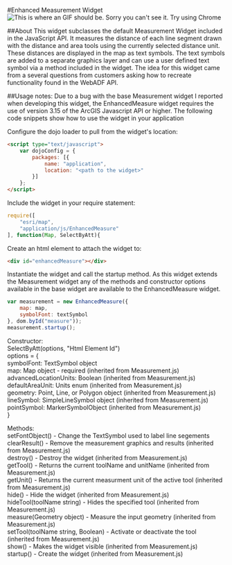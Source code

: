#Enhanced Measurement Widget
![This is where an GIF should be. Sorry you can't see it. Try using Chrome](EnhancedMeasurementWidget.gif "Application Demo")

##About
This widget subclasses the default Measurement Widget included in the JavaScript API. It measures the distance of each line segment drawn with the distance and area tools using the currently selected distance unit. These distances are displayed in the map as text symbols. The text symbols are added to a separate graphics layer and can use a user defined text symbol via a method included in the widget. The idea for this widget came from a several questions from customers asking how to recreate functionality found in the WebADF API.

##Usage notes:
Due to a bug with the base Measurement widget I reported when developing this widget, the EnhancedMeasure widget requires the use of version 3.15 of the ArcGIS Javascript API or higher. The following code snippets show how to use the widget in your application

Configure the dojo loader to pull from the widget's location:
```html
<script type="text/javascript">
    var dojoConfig = {
        packages: [{
            name: "application",
            location: "<path to the widget>"
        }]
    };
</script>

```
Include the widget in your require statement:
```javascript
require([
	"esri/map",
	"application/js/EnhancedMeasure"
], function(Map, SelectByAtt){

```
Create an html element to attach the widget to:
```html
<div id="enhancedMeasure"></div>
```

Instantiate the widget and call the startup method. As this widget extends the Measurement widget any of the methods and constructor options available in the base widget are available to the EnhancedMeasure widget.
```javascript
var measurement = new EnhancedMeasure({
	map: map,
	symbolFont: textSymbol 
}, dom.byId("measure"));
measurement.startup();
```
Constructor:<br/>
SelectByAtt(options, "Html Element Id")<br/>
options = {<br/>
	symbolFont: TextSymbol object<br/>
	map: Map object - required (inherited from Measurement.js)<br/>
	advancedLocationUnits: Boolean (inherited from Measurement.js)<br/>
	defaultAreaUnit: Units enum (inherited from Measurement.js)<br/>
	geometry: Point, Line, or Polygon object (inherited from Measurement.js)<br/>
	lineSymbol: SimpleLineSymbol object (inherited from Measurement.js)<br/>
	pointSymbol: MarkerSymbolObject (inherited from Measurement.js)<br/>
}<br/>

Methods:<br/>
setFontObject() - Change the TextSymbol used to label line segements<br/>
clearResult() - Remove the measurement graphics and results (inherited from Measurement.js)<br/>
destroy() - Destroy the widget (inherited from Measurement.js)<br/>
getTool() - Returns the current toolName and unitName (inherited from Measurement.js)<br/>
getUnit() - Returns the current measurment unit of the active tool (inherited from Measurement.js)<br/>
hide() - Hide the widget (inherited from Measurement.js)<br/>
hideTool(toolName string) - Hides the specified tool (inherited from Measurement.js)<br/>
measure(Geometry object) - Measure the input geometry (inherited from Measurement.js)<br/>
setTool(toolName string, Boolean) - Activate or deactivate the tool (inherited from Measurement.js)<br/>
show() - Makes the widget visible (inherited from Measurement.js)<br/>
startup() - Create the widget (inherited from Measurement.js)<br/>
